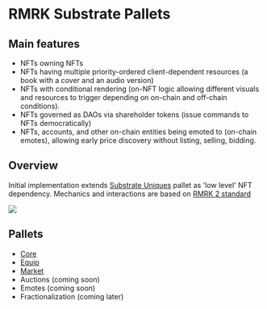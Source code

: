 # RMRK Substrate Pallets

## Main features

- NFTs owning NFTs
- NFTs having multiple priority-ordered client-dependent resources (a book with a cover and an audio
  version)
- NFTs with conditional rendering (on-NFT logic allowing different visuals and resources to trigger
  depending on on-chain and off-chain conditions).
- NFTs governed as DAOs via shareholder tokens (issue commands to NFTs democratically)
- NFTs, accounts, and other on-chain entities being emoted to (on-chain emotes), allowing early
  price discovery without listing, selling, bidding.

## Overview

Initial implementation extends [Substrate Uniques](https://github.com/paritytech/substrate/tree/master/frame/uniques) pallet as 'low level' NFT dependency. 
Mechanics and interactions are based on [RMRK 2 standard](https://github.com/rmrk-team/rmrk-spec/tree/master/standards/rmrk2.0.0)

![](https://camo.githubusercontent.com/1202d3852b7eba4ae73a6e90021e2006984e349f392665c34897fda846fe5b57/68747470733a2f2f7374617469632e7377696d6c616e65732e696f2f36383731663161343233386533663637363265623738343132663062383363322e706e67)

## Pallets 
* [Core](/pallets/rmrk-core)
* [Equip](/pallets/rmrk-equip)
* [Market](/pallets/rmrk-market)
* Auctions (coming soon)
* Emotes (coming soon)
* Fractionalization (coming later)